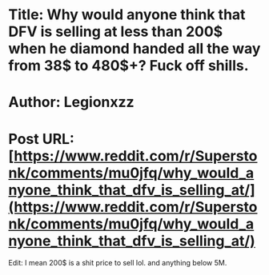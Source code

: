# Title: Why would anyone think that DFV is selling at less than 200$ when he diamond handed all the way from 38$ to 480$+? Fuck off shills.
# Author: Legionxzz
# Post URL: [https://www.reddit.com/r/Superstonk/comments/mu0jfq/why_would_anyone_think_that_dfv_is_selling_at/](https://www.reddit.com/r/Superstonk/comments/mu0jfq/why_would_anyone_think_that_dfv_is_selling_at/)


Edit: I mean 200$ is a shit price to sell lol. and anything below 5M.